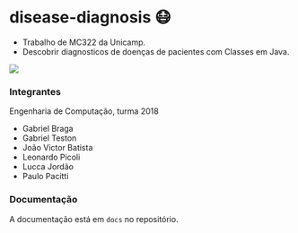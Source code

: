 # disease-diagnosis :mask:
- Trabalho de MC322 da Unicamp.
- Descobrir diagnosticos de doenças de pacientes com Classes em Java.

![](https://media.giphy.com/media/hdev8OfIVgNVu/giphy.gif)

### Integrantes
Engenharia de Computação, turma 2018
- Gabriel Braga
- Gabriel Teston
- João Victor Batista
- Leonardo Picoli
- Lucca Jordão
- Paulo Pacitti

### Documentação
A documentação está em `docs` no repositório.
